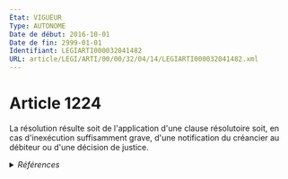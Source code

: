 ```yaml
---
État: VIGUEUR
Type: AUTONOME
Date de début: 2016-10-01
Date de fin: 2999-01-01
Identifiant: LEGIARTI000032041482
URL: article/LEGI/ARTI/00/00/32/04/14/LEGIARTI000032041482.xml
---
```


<h1>Article 1224</h1>

La résolution résulte soit de l'application d'une clause résolutoire soit, en
cas d'inexécution suffisamment grave, d'une notification du créancier au
débiteur ou d'une décision de justice.


<details>
  <summary><em>Références</em></summary>

  <h2>Articles faisant référence à l'article</h2>
  
  <ul>
    <li>
      <a href="https://legal.tricoteuses.fr//redirection/LEGIARTI000032006591?vers=git&vers=legifrance">Ordonnance n° 2016-131 du 10 février 2016 portant réforme du droit des contrats, du régime général et de la preuve des obligations - article 2 ENTIEREMENT_MODIF</a> MODIFIE source
    </li>
  </ul>
  
  <h2>Références faites par l'article</h2>
  
  <ul>
    <li>
      CODIFICATION source Loi 1804-02-07
    </li>
    <li>
      1967-12-30 CITATION cible <a href="https://legal.tricoteuses.fr//redirection/LEGIARTI000032043081?vers=git&vers=legifrance">Loi n° 67-1253 du 30 décembre 1967 d'orientation foncière - article 53 AUTONOME VIGUEUR, en vigueur depuis le 2016-10-01</a>
    </li>
    <li>
      2016-02-10 MODIFIE cible <a href="https://legal.tricoteuses.fr//redirection/LEGIARTI000032006591?vers=git&vers=legifrance">Ordonnance n° 2016-131 du 10 février 2016 portant réforme du droit des contrats, du régime général et de la preuve des obligations - article 2 ENTIEREMENT_MODIF</a>
    </li>
    <li>
      2020-10-08 CITATION cible <a href="https://legal.tricoteuses.fr//redirection/LEGIARTI000042441012?vers=git&vers=legifrance">Arrêté du 8 octobre 2020 fixant le modèle de proposition de protocole transactionnel entre un cotisant et un organisme de recouvrement - article AUTONOME VIGUEUR, en vigueur depuis le 2020-10-21</a>
    </li>
    <li>
      2999-01-01 CONCORDANCE source <a href="https://legal.tricoteuses.fr//redirection/LEGIARTI000006436635?vers=git&vers=legifrance">Code civil - article 1184 AUTONOME MODIFIE, en vigueur du 1804-03-21 au 2016-10-01</a>
    </li>
    <li>
      2999-01-01 CITATION cible <a href="https://legal.tricoteuses.fr//redirection/LEGIARTI000032042913?vers=git&vers=legifrance">Code général des impôts - article 1961 AUTONOME VIGUEUR, en vigueur depuis le 2016-10-01</a>
    </li>
  </ul>
</details>
